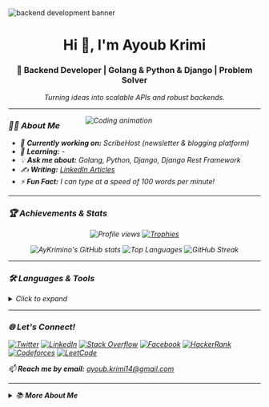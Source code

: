 <img align="center" alt="backend development banner" src="https://media.licdn.com/dms/image/D4E12AQHJ33Vk3PBm5A/article-cover_image-shrink_600_2000/0/1679499121542?e=2147483647&v=beta&t=Fy41uyTz_qPjfEOPNohY8QAaRbxBMBwdK-hPDS_j60g" />

<h1 align="center">Hi 👋, I'm Ayoub Krimi</h1>
<h3 align="center">🚀 Backend Developer | Golang & Python & Django | Problem Solver</h3>
<p align="center">
  <em>Turning ideas into scalable APIs and robust backends.<br>
</p>

---

<img align="right" alt="Coding animation" width="350" src="https://media0.giphy.com/media/v1.Y2lkPTc5MGI3NjExdTF5aDM2c2wxaGpoYjV0ZTk1M3lpNGRoMWU3M3hiZGR3dHR0eGE4OCZlcD12MV9pbnRlcm5hbF9naWZfYnlfaWQmY3Q9Zw/bGgsc5mWoryfgKBx1u/giphy.webp" />

### 👨‍💻 About Me

- 🔭 **Currently working on:** ScribeHost (newsletter & blogging platform)
- 🌱 **Learning:** -
- 💡 **Ask me about:** Golang, Python, Django, Django Rest Framework
- ✍️ **Writing:** [LinkedIn Articles](https://www.linkedin.com/in/ayoub-krimi/)
- ⚡ **Fun Fact:** I can type at a speed of 100 words per minute!

---

### 🏆 Achievements & Stats

<p align="center">
  <img src="https://komarev.com/ghpvc/?username=aykrimino&label=Profile%20views&color=0e75b6&style=flat" alt="Profile views" />
  <a href="https://github.com/ryo-ma/github-profile-trophy">
    <img src="https://github-profile-trophy.vercel.app/?username=aykrimino&theme=algolia&margin-w=10" alt="Trophies" />
  </a>
</p>
<p align="center">
  <img src="https://github-readme-stats.vercel.app/api?username=aykrimino&show_icons=true&theme=radical" alt="AyKrimino's GitHub stats" />
  <img src="https://github-readme-stats.vercel.app/api/top-langs?username=aykrimino&show_icons=true&locale=en&layout=compact&theme=radical" alt="Top Languages" />
  <img src="https://github-readme-streak-stats.herokuapp.com/?user=aykrimino&theme=radical" alt="GitHub Streak" />
</p>

---

### 🛠️ Languages & Tools

<details>
  <summary>Click to expand</summary>
  <p align="left">
    <img src="https://www.vectorlogo.zone/logos/gnu_bash/gnu_bash-icon.svg" alt="bash" width="40" height="40"/>
    <img src="https://raw.githubusercontent.com/devicons/devicon/master/icons/c/c-original.svg" alt="c" width="40" height="40"/>
    <img src="https://raw.githubusercontent.com/devicons/devicon/master/icons/cplusplus/cplusplus-original.svg" alt="cplusplus" width="40" height="40"/>
    <img src="https://raw.githubusercontent.com/devicons/devicon/master/icons/css3/css3-original-wordmark.svg" alt="css3" width="40" height="40"/>
    <img src="https://cdn.worldvectorlogo.com/logos/django.svg" alt="django" width="40" height="40"/>
    <img src="https://raw.githubusercontent.com/devicons/devicon/master/icons/docker/docker-original-wordmark.svg" alt="docker" width="40" height="40"/>
    <img src="https://www.vectorlogo.zone/logos/git-scm/git-scm-icon.svg" alt="git" width="40" height="40"/>
    <img src="https://raw.githubusercontent.com/devicons/devicon/master/icons/html5/html5-original-wordmark.svg" alt="html5" width="40" height="40"/>
    <img src="https://raw.githubusercontent.com/devicons/devicon/master/icons/javascript/javascript-original.svg" alt="javascript" width="40" height="40"/>
    <img src="https://raw.githubusercontent.com/devicons/devicon/master/icons/linux/linux-original.svg" alt="linux" width="40" height="40"/>
    <img src="https://raw.githubusercontent.com/devicons/devicon/master/icons/mysql/mysql-original-wordmark.svg" alt="mysql" width="40" height="40"/>
    <img src="https://raw.githubusercontent.com/devicons/devicon/master/icons/php/php-original.svg" alt="php" width="40" height="40"/>
    <img src="https://raw.githubusercontent.com/devicons/devicon/master/icons/postgresql/postgresql-original-wordmark.svg" alt="postgresql" width="40" height="40"/>
    <img src="https://www.vectorlogo.zone/logos/getpostman/getpostman-icon.svg" alt="postman" width="40" height="40"/>
    <img src="https://raw.githubusercontent.com/devicons/devicon/master/icons/python/python-original.svg" alt="python" width="40" height="40"/>
    <img src="https://upload.wikimedia.org/wikipedia/commons/0/0b/Qt_logo_2016.svg" alt="qt" width="40" height="40"/>
    <img src="https://raw.githubusercontent.com/devicons/devicon/master/icons/react/react-original-wordmark.svg" alt="react" width="40" height="40"/>
    <img src="https://www.vectorlogo.zone/logos/sqlite/sqlite-icon.svg" alt="sqlite" width="40" height="40"/>
    <img src="https://www.vectorlogo.zone/logos/tailwindcss/tailwindcss-icon.svg" alt="tailwind" width="40" height="40"/>
    <img src="https://cdn.worldvectorlogo.com/logos/java.svg" alt="JAVA" width="40" height="40"/>
    <img src="https://go.dev/images/gophers/blue.svg" alt="Golang" width="40" height="40"/>
  </p>
</details>

---

### 🌐 Let's Connect!

<p align="left">
  <a href="https://twitter.com/ayoub_krimi" target="blank"><img src="https://raw.githubusercontent.com/rahuldkjain/github-profile-readme-generator/master/src/images/icons/Social/twitter.svg" alt="Twitter" width="40" /></a>
  <a href="https://linkedin.com/in/ayoub-krimi" target="blank"><img src="https://raw.githubusercontent.com/rahuldkjain/github-profile-readme-generator/master/src/images/icons/Social/linked-in-alt.svg" alt="LinkedIn" width="40" /></a>
  <a href="https://stackoverflow.com/users/17779958" target="blank"><img src="https://raw.githubusercontent.com/rahuldkjain/github-profile-readme-generator/master/src/images/icons/Social/stack-overflow.svg" alt="Stack Overflow" width="40" /></a>
  <a href="https://www.facebook.com/ayoub.krimi.533536" target="blank"><img src="https://raw.githubusercontent.com/rahuldkjain/github-profile-readme-generator/master/src/images/icons/Social/facebook.svg" alt="Facebook" width="40" /></a>
  <a href="https://www.hackerrank.com/ayoub_krimi14" target="blank"><img src="https://raw.githubusercontent.com/rahuldkjain/github-profile-readme-generator/master/src/images/icons/Social/hackerrank.svg" alt="HackerRank" width="40" /></a>
  <a href="https://codeforces.com/profile/ayoub.krimi14" target="blank"><img src="https://raw.githubusercontent.com/rahuldkjain/github-profile-readme-generator/master/src/images/icons/Social/codeforces.svg" alt="Codeforces" width="40" /></a>
  <a href="https://www.leetcode.com/KRIMINO" target="blank"><img src="https://raw.githubusercontent.com/rahuldkjain/github-profile-readme-generator/master/src/images/icons/Social/leet-code.svg" alt="LeetCode" width="40" /></a>
</p>

<p>
  📫 <b>Reach me by email:</b> <a href="mailto:ayoub.krimi14@gmail.com">ayoub.krimi14@gmail.com</a>
</p>

---

<details>
  <summary>📚 <b>More About Me</b></summary>

- 👨‍🎓 Computer Science enthusiast from Tunisia
- 💬 Always happy to talk backend and open source!
- 🏆 Love to participate in coding challenges
</details>
